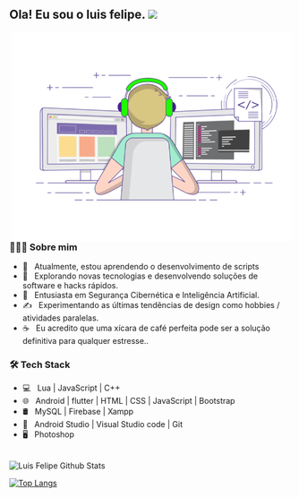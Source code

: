 <h2> Ola! Eu sou o luis felipe. <img src="https://github.com/souvikguria98/souvikguria98/blob/master/Hi.gif" width="25"></h2>
<img align="right" alt="GIF" src="https://raw.githubusercontent.com/devSouvik/devSouvik/master/gif3.gif" width="500"/>

<h3> 👨🏻‍💻 Sobre mim </h3>

- 🔭 &nbsp; Atualmente, estou aprendendo o desenvolvimento de scripts 
- 🤔 &nbsp; Explorando novas tecnologias e desenvolvendo soluções de software e hacks rápidos.
- 🌱 &nbsp; Entusiasta em Segurança Cibernética e Inteligência Artificial.
- ✍️ &nbsp; Experimentando as últimas tendências de design como hobbies / atividades paralelas.
- ☕ &nbsp; Eu acredito que uma xícara de café perfeita pode ser a solução definitiva para qualquer estresse.. 

<h3>🛠 Tech Stack</h3>

- 💻 &nbsp; Lua | JavaScript | C++  
- 🌐 &nbsp; Android | flutter | HTML | CSS | JavaScript | Bootstrap 
- 🛢 &nbsp; MySQL | Firebase | Xampp
- 🔧 &nbsp; Android Studio | Visual Studio code | Git
- 🖥 &nbsp;  Photoshop

<br>

<img align="center" src="https://github-readme-stats.vercel.app/api?username=luisfelipe0014&include_all_commits=true&count_private=true&show_icons=true&line_height=20&title_color=7A7ADB&icon_color=2234AE&text_color=D3D3D3&bg_color=0,000000,130F40" alt="Luis Felipe Github Stats">

</br>

[![Top Langs](https://github-readme-stats.vercel.app/api/top-langs/?username=luisfelipe0014&layout=compact&text_color=daf7dc&bg_color=151515)](https://github.com/luisfelipe0014/github-readme-stats)
